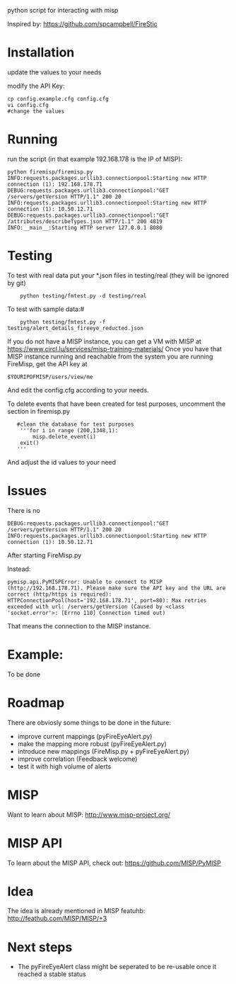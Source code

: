 python script for interacting with misp

Inspired by: https://github.com/spcampbell/FireStic

Installation
============

update the values to your needs

modify the API Key:
```
cp config.example.cfg config.cfg
vi config.cfg
#change the values
```

Running
=======

run the script (in that example 192.168.178 is the IP of MISP):

```
python firemisp/firemisp.py
INFO:requests.packages.urllib3.connectionpool:Starting new HTTP connection (1): 192.168.178.71
DEBUG:requests.packages.urllib3.connectionpool:"GET /servers/getVersion HTTP/1.1" 200 20
INFO:requests.packages.urllib3.connectionpool:Starting new HTTP connection (1): 10.50.12.71
DEBUG:requests.packages.urllib3.connectionpool:"GET /attributes/describeTypes.json HTTP/1.1" 200 4819
INFO:__main__:Starting HTTP server 127.0.0.1 8080

```


Testing
=======

To test with real data put your *.json files in testing/real (they will be ignored by git)

```
    python testing/fmtest.py -d testing/real
```

To test with sample data:#

```
    python testing/fmtest.py -f testing/alert_details_fireeye_reducted.json
```

If you do not have a MISP instance, you can get a VM with MISP at https://www.circl.lu/services/misp-training-materials/
Once you have that MISP instance running and reachable from the system you are running FireMisp, get the API key at

```
$YOURIPOFMISP/users/view/me
```

And edit the config.cfg according to your needs.

To delete events that have been created for test purposes, uncomment the section in firemisp.py

```
   #clean the database for test purposes
    '''for i in range (200,1348,1):
        misp.delete_event(i)
    exit()
   '''
```

And adjust the id values to your need


Issues
======

There is no
```
DEBUG:requests.packages.urllib3.connectionpool:"GET /servers/getVersion HTTP/1.1" 200 20
INFO:requests.packages.urllib3.connectionpool:Starting new HTTP connection (1): 10.50.12.71
```
After starting FireMisp.py

Instead:
```
pymisp.api.PyMISPError: Unable to connect to MISP (http://192.168.178.71). Please make sure the API key and the URL are correct (http/https is required): HTTPConnectionPool(host='192.168.178.71', port=80): Max retries exceeded with url: /servers/getVersion (Caused by <class 'socket.error'>: [Errno 110] Connection timed out)
```

That means the connection to the MISP instance.

Example:
========

To be done

Roadmap
=======

There are obviosly some things to be done in the future:
- improve current mappings (pyFireEyeAlert.py)
- make the mapping more robust (pyFireEyeAlert.py)
- introduce new mappings (FireMisp.py + pyFireEyeAlert.py)
- improve correlation (Feedback welcome)
- test it with high volume of alerts

# MISP
Want to learn about MISP: http://www.misp-project.org/

# MISP API
To learn about the MISP API, check out: https://github.com/MISP/PyMISP

# Idea
The idea is already mentioned in MISP featuhb: http://feathub.com/MISP/MISP/+3

# Next steps
- The pyFireEyeAlert class might be seperated to be re-usable once it reached a stable status
